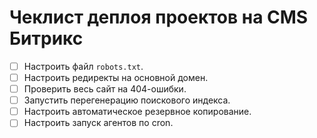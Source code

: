 # Чеклист деплоя проектов на CMS Битрикс

- [ ] Настроить файл `robots.txt`.
- [ ] Настроить редиректы на основной домен.
- [ ] Проверить весь сайт на 404-ошибки.
- [ ] Запустить перегенерацию поискового индекса.
- [ ] Настроить автоматическое резервное копирование.
- [ ] Настроить запуск агентов по cron.